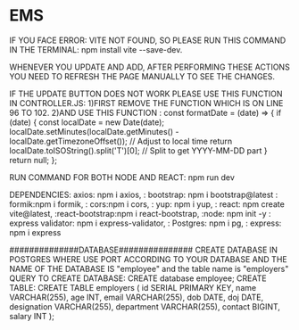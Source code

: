 # EMS

IF YOU FACE ERROR: VITE NOT FOUND, SO PLEASE RUN THIS COMMAND IN THE TERMINAL: npm install vite --save-dev.

WHENEVER YOU UPDATE AND ADD, AFTER PERFORMING THESE ACTIONS YOU NEED TO REFRESH THE PAGE MANUALLY TO SEE THE CHANGES.

IF THE UPDATE BUTTON DOES NOT WORK PLEASE USE THIS FUNCTION IN CONTROLLER.JS:
1)FIRST REMOVE THE FUNCTION WHICH IS ON LINE 96 TO 102.
2)AND USE THIS FUNCTION :
const formatDate = (date) => {
  if (date) {
    const localDate = new Date(date);
    localDate.setMinutes(localDate.getMinutes() - localDate.getTimezoneOffset()); // Adjust to local time
    return localDate.toISOString().split('T')[0]; // Split to get YYYY-MM-DD part
  }
  return null;
};


RUN COMMAND FOR BOTH NODE AND REACT: npm run dev

DEPENDENCIES: axios: npm i axios,
: bootstrap: npm i bootstrap@latest
: formik:npm i formik,
:   cors:npm i cors,
: yup: npm i yup,
: react: npm create vite@latest,
:react-bootstrap:npm i react-bootstrap,
:node: npm init -y
: express validator: npm i express-validator,
: Postgres: npm i pg,
: express: npm i express

##############DATABASE###############
CREATE DATABASE IN POSTGRES WHERE USE PORT ACCORDING TO YOUR DATABASE AND THE NAME OF THE DATABASE IS "employee" and the table name is "employers"
 QUERY TO CREATE DATABASE: CREATE database employee;
 CREATE TABLE: CREATE TABLE employers (
     id SERIAL PRIMARY KEY,
    name VARCHAR(255),
    age INT,
    email VARCHAR(255),
    dob DATE,
    doj DATE,
    designation VARCHAR(255),
    department VARCHAR(255),
    contact BIGINT,
    salary INT
);
